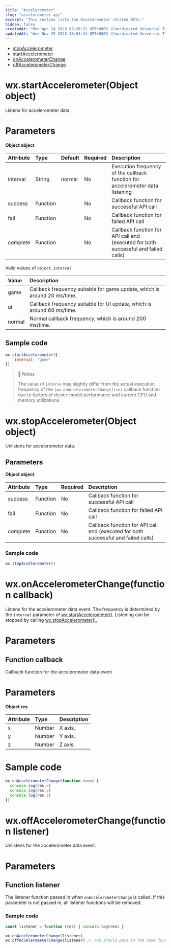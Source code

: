 ```yaml
---
title: "Accelerometer"
slug: "accelerometer-api"
excerpt: "This section lists the Accelerometer related APIs."
hidden: false
createdAt: "Mon Apr 24 2023 08:28:22 GMT+0000 (Coordinated Universal Time)"
updatedAt: "Wed Nov 29 2023 18:04:33 GMT+0000 (Coordinated Universal Time)"
---
```

- [stopAccelerometer](doc:accelerometer-api#wxstopaccelerometerobject-object)
- [startAccelerometer](doc:accelerometer-api#wxstartaccelerometerobject-object)
- [onAccelerometerChange](doc:accelerometer-api#wxonaccelerometerchangefunction-callback)
- [offAccelerometerChange](doc:accelerometer-api#wxoffaccelerometerchangefunction-listener)

# wx.startAccelerometer(Object object)

Listens for accelerometer data.

# Parameters

**Object object**

| Attribute | Type     | Default | Required | Description                                                                        |
| :-------- | :------- | :------ | :------- | :--------------------------------------------------------------------------------- |
| interval  | String   | normal  | No       | Execution frequency of the callback function for accelerometer data listening      |
| success   | Function |         | No       | Callback function for successful API call                                          |
| fail      | Function |         | No       | Callback function for failed API call                                              |
| complete  | Function |         | No       | Callback function for API call end (executed for both successful and failed calls) |

Valid values of `object.interval`

| Value  | Description                                                              |
| :----- | :----------------------------------------------------------------------- |
| game   | Callback frequency suitable for game update, which is around 20 ms/time. |
| ui     | Callback frequency suitable for UI update, which is around 60 ms/time.   |
| normal | Normal callback frequency, which is around 200 ms/time.                  |

## Sample code

```javascript JavaScript
wx.startAccelerometer({
	interval: 'game'
})
```

> 📘 Notes
> 
> The value of `interva` may slightly differ from the actual execution frequency of the `[wx.onAccelerometerChange](<>)` callback function due to factors of device model performance and current CPU and memory utilizations.

# wx.stopAccelerometer(Object object)

Unlistens for accelerometer data.

## Parameters

**Object object**

| Attribute | Type     | Required | Description                                                                        |
| :-------- | :------- | :------- | :--------------------------------------------------------------------------------- |
| success   | Function | No       | Callback function for successful API call                                          |
| fail      | Function | No       | Callback function for failed API call                                              |
| complete  | Function | No       | Callback function for API call end (executed for both successful and failed calls) |

### Sample code

```javascript JavaScript
wx.stopAccelerometer()
```

# wx.onAccelerometerChange(function callback)

Listens for the accelerometer data event. The frequency is determined by the `interval` parameter of [wx.startAccelerometer()](<>). Listening can be stopped by calling [wx.stopAccelerometer().](<>)

# Parameters

## Function callback

Callback function for the accelerometer data event

# Parameters

**Object res**

| Attribute | Type   | Description |
| :-------- | :----- | :---------- |
| x         | Number | X axis.     |
| y         | Number | Y axis.     |
| z         | Number | Z axis.     |

# Sample code

```javascript JavaScript
wx.onAccelerometerChange(function (res) {
  console.log(res.x)
  console.log(res.y)
  console.log(res.z)
})
```

# wx.offAccelerometerChange(function listener)

Unlistens for the accelerometer data event.

# Parameters

## Function listener

The listener function passed in when `onAccelerometerChange` is called. If this parameter is not passed in, all listener functions will be removed.

### Sample code

```javascript JavaScript
const listener = function (res) { console.log(res) }

wx.onAccelerometerChange(listener)
wx.offAccelerometerChange(listener) // You should pass in the same function object as for the listener.
```
